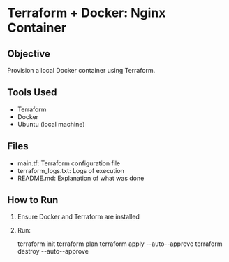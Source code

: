 # Terraform + Docker: Nginx Container

## Objective

Provision a local Docker container using Terraform.

## Tools Used
- Terraform
- Docker
- Ubuntu (local machine)

## Files
- main.tf: Terraform configuration file
- terraform_logs.txt: Logs of execution
- README.md: Explanation of what was done

## How to Run

1. Ensure Docker and Terraform are installed
2. Run:

	terraform init
   	terraform plan
   	terraform apply --auto--approve
	terraform destroy --auto--approve
